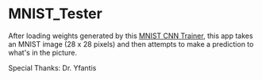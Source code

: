 # MNIST_Tester

After loading weights generated by this [MNIST CNN Trainer](https://github.com/pirosm1/MNIST_Training), this app takes an MNIST image (28 x 28 pixels) and then attempts to make a prediction to what's in the picture.

Special Thanks:
  Dr. Yfantis
